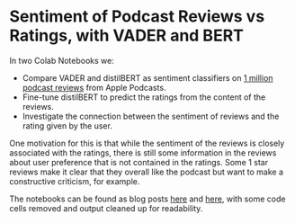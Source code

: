 # Sentiment of Podcast Reviews vs Ratings, with VADER and BERT

In two Colab Notebooks we:
- Compare VADER and distilBERT as sentiment classifiers on [1 million podcast reviews](https://www.kaggle.com/datasets/thoughtvector/podcastreviews) from Apple Podcasts.
- Fine-tune distilBERT to predict the ratings from the content of the reviews.
- Investigate the connection between the sentiment of reviews and the rating given by the user.

One motivation for this is that while the sentiment of the reviews is closely associated with the ratings, there is still some information in the reviews about user preference that is not contained in the ratings. Some 1 star reviews make it clear that they overall like the podcast but want to make a constructive criticism, for example.

The notebooks can be found as blog posts [here](https://david-recio.com/2022/10/21/vader-bert-podcast-reviews.html) and [here](https://david-recio.com/2022/10/21/bert-fine-tune-podcast-reviews.html), with some code cells removed and output cleaned up for readability.
